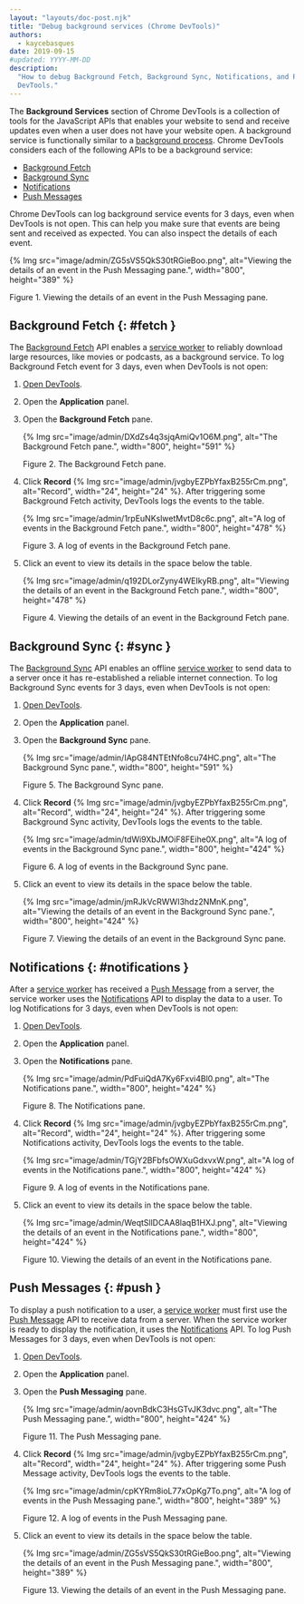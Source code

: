 ```yaml
---
layout: "layouts/doc-post.njk"
title: "Debug background services (Chrome DevTools)"
authors:
  - kaycebasques
date: 2019-09-15
#updated: YYYY-MM-DD
description:
  "How to debug Background Fetch, Background Sync, Notifications, and Push Messages with Chrome
  DevTools."
---
```


The **Background Services** section of Chrome DevTools is a collection of tools for the JavaScript
APIs that enables your website to send and receive updates even when a user does not have your
website open. A background service is functionally similar to a [background process][1]. Chrome
DevTools considers each of the following APIs to be a background service:

- [Background Fetch][2]
- [Background Sync][3]
- [Notifications][4]
- [Push Messages][5]

Chrome DevTools can log background service events for 3 days, even when DevTools is not open. This
can help you make sure that events are being sent and received as expected. You can also inspect the
details of each event.

{% Img src="image/admin/ZG5sVS5QkS30tRGieBoo.png", alt="Viewing the details of an event in the Push Messaging pane.", width="800", height="389" %}

Figure 1. Viewing the details of an event in the Push Messaging pane.

## Background Fetch {: #fetch }

The [Background Fetch][6] API enables a [service worker][7] to reliably download large resources,
like movies or podcasts, as a background service. To log Background Fetch event for 3 days, even
when DevTools is not open:

1.  [Open DevTools][8].
2.  Open the **Application** panel.
3.  Open the **Background Fetch** pane.

    {% Img src="image/admin/DXdZs4q3sjqAmiQv1O6M.png", alt="The Background Fetch pane.", width="800", height="591" %}

    Figure 2. The Background Fetch pane.

4.  Click **Record** {% Img src="image/admin/jvgbyEZPbYfaxB255rCm.png", alt="Record", width="24", height="24" %}. After
    triggering some Background Fetch activity, DevTools logs the events to the table.

    {% Img src="image/admin/1rpEuNKslwetMvtD8c6c.png", alt="A log of events in the Background Fetch pane.", width="800", height="478" %}

    Figure 3. A log of events in the Background Fetch pane.

5.  Click an event to view its details in the space below the table.

    {% Img src="image/admin/q192DLorZyny4WEIkyRB.png", alt="Viewing the details of an event in the Background Fetch pane.", width="800", height="478" %}

    Figure 4. Viewing the details of an event in the Background Fetch pane.

## Background Sync {: #sync }

The [Background Sync][9] API enables an offline [service worker][10] to send data to a server once
it has re-established a reliable internet connection. To log Background Sync events for 3 days, even
when DevTools is not open:

1.  [Open DevTools][11].
2.  Open the **Application** panel.
3.  Open the **Background Sync** pane.

    {% Img src="image/admin/IApG84NTEtNfo8cu74HC.png", alt="The Background Sync pane.", width="800", height="591" %}

    Figure 5. The Background Sync pane.

4.  Click **Record** {% Img src="image/admin/jvgbyEZPbYfaxB255rCm.png", alt="Record", width="24", height="24" %}. After
    triggering some Background Sync activity, DevTools logs the events to the table.

    {% Img src="image/admin/tdWi9XbJMOiF8FEihe0X.png", alt="A log of events in the Background Sync pane.", width="800", height="424" %}

    Figure 6. A log of events in the Background Sync pane.

5.  Click an event to view its details in the space below the table.

    {% Img src="image/admin/jmRJkVcRWWI3hdz2NMnK.png", alt="Viewing the details of an event in the Background Sync pane.", width="800", height="424" %}

    Figure 7. Viewing the details of an event in the Background Sync pane.

## Notifications {: #notifications }

After a [service worker][12] has received a [Push Message][13] from a server, the service worker
uses the [Notifications][14] API to display the data to a user. To log Notifications for 3 days,
even when DevTools is not open:

1.  [Open DevTools][15].
2.  Open the **Application** panel.
3.  Open the **Notifications** pane.

    {% Img src="image/admin/PdFuiQdA7Ky6Fxvi4Bl0.png", alt="The Notifications pane.", width="800", height="424" %}

    Figure 8. The Notifications pane.

4.  Click **Record** {% Img src="image/admin/jvgbyEZPbYfaxB255rCm.png", alt="Record", width="24", height="24" %}. After
    triggering some Notifications activity, DevTools logs the events to the table.

    {% Img src="image/admin/TGjY2BFbfsOWXuGdxvxW.png", alt="A log of events in the Notifications pane.", width="800", height="424" %}

    Figure 9. A log of events in the Notifications pane.

5.  Click an event to view its details in the space below the table.

    {% Img src="image/admin/WeqtSllDCAA8laqB1HXJ.png", alt="Viewing the details of an event in the Notifications pane.", width="800", height="424" %}

    Figure 10. Viewing the details of an event in the Notifications pane.

## Push Messages {: #push }

To display a push notification to a user, a [service worker][16] must first use the [Push
Message][17] API to receive data from a server. When the service worker is ready to display the
notification, it uses the [Notifications][18] API. To log Push Messages for 3 days, even when
DevTools is not open:

1.  [Open DevTools][19].
2.  Open the **Application** panel.
3.  Open the **Push Messaging** pane.

    {% Img src="image/admin/aovnBdkC3HsGTvJK3dvc.png", alt="The Push Messaging pane.", width="800", height="424" %}

    Figure 11. The Push Messaging pane.

4.  Click **Record** {% Img src="image/admin/jvgbyEZPbYfaxB255rCm.png", alt="Record", width="24", height="24" %}. After
    triggering some Push Message activity, DevTools logs the events to the table.

    {% Img src="image/admin/cpKYRm8ioL77xOpKg7To.png", alt="A log of events in the Push Messaging pane.", width="800", height="389" %}

    Figure 12. A log of events in the Push Messaging pane.

5.  Click an event to view its details in the space below the table.

    {% Img src="image/admin/ZG5sVS5QkS30tRGieBoo.png", alt="Viewing the details of an event in the Push Messaging pane.", width="800", height="389" %}

    Figure 13. Viewing the details of an event in the Push Messaging pane.

[1]: https://en.wikipedia.org/wiki/Background_process
[2]: #fetch
[3]: #sync
[4]: #notifications
[5]: #push
[6]: /web/updates/2018/12/background-fetch
[7]: https://web.dev/service-workers-cache-storage/
[8]: /web/tools/chrome-devtools/open
[9]: /web/updates/2015/12/background-sync
[10]: https://web.dev/service-workers-cache-storage/
[11]: /web/tools/chrome-devtools/open
[12]: https://web.dev/service-workers-cache-storage/
[13]: https://developer.mozilla.org/en-US/docs/Web/API/Push_API
[14]: https://developer.mozilla.org/en-US/docs/Web/API/Notifications_API
[15]: /web/tools/chrome-devtools/open
[16]: https://web.dev/service-workers-cache-storage/
[17]: https://developer.mozilla.org/en-US/docs/Web/API/Push_API
[18]: https://developer.mozilla.org/en-US/docs/Web/API/Notifications_API
[19]: /web/tools/chrome-devtools/open
